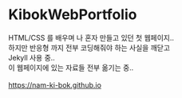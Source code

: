 # KibokWebPortfolio

HTML/CSS 를 배우며 나 혼자 만들고 있던 첫 웹페이지..<br>
하지만 반응형 까지 전부 코딩해줘야 하는 사실을 깨닫고<br>
Jekyll 사용 중..<br>
이 웹페이지에 있는 자료들 전부 옮기는 중..<br><br>
https://nam-ki-bok.github.io
